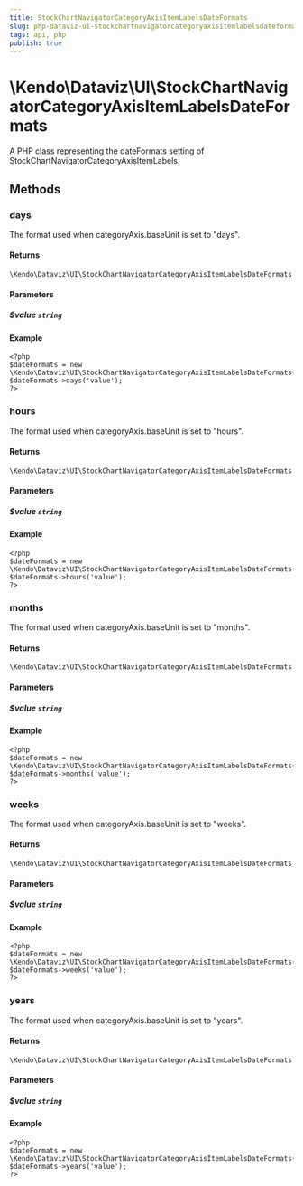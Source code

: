 ```yaml
---
title: StockChartNavigatorCategoryAxisItemLabelsDateFormats
slug: php-dataviz-ui-stockchartnavigatorcategoryaxisitemlabelsdateformats
tags: api, php
publish: true
---
```


# \Kendo\Dataviz\UI\StockChartNavigatorCategoryAxisItemLabelsDateFormats

A PHP class representing the dateFormats setting of StockChartNavigatorCategoryAxisItemLabels.


## Methods

### days
The format used when categoryAxis.baseUnit is set to "days".

#### Returns
`\Kendo\Dataviz\UI\StockChartNavigatorCategoryAxisItemLabelsDateFormats`

#### Parameters

##### $value `string`



#### Example 
    <?php
    $dateFormats = new \Kendo\Dataviz\UI\StockChartNavigatorCategoryAxisItemLabelsDateFormats();
    $dateFormats->days('value');
    ?>

### hours
The format used when categoryAxis.baseUnit is set to "hours".

#### Returns
`\Kendo\Dataviz\UI\StockChartNavigatorCategoryAxisItemLabelsDateFormats`

#### Parameters

##### $value `string`



#### Example 
    <?php
    $dateFormats = new \Kendo\Dataviz\UI\StockChartNavigatorCategoryAxisItemLabelsDateFormats();
    $dateFormats->hours('value');
    ?>

### months
The format used when categoryAxis.baseUnit is set to "months".

#### Returns
`\Kendo\Dataviz\UI\StockChartNavigatorCategoryAxisItemLabelsDateFormats`

#### Parameters

##### $value `string`



#### Example 
    <?php
    $dateFormats = new \Kendo\Dataviz\UI\StockChartNavigatorCategoryAxisItemLabelsDateFormats();
    $dateFormats->months('value');
    ?>

### weeks
The format used when categoryAxis.baseUnit is set to "weeks".

#### Returns
`\Kendo\Dataviz\UI\StockChartNavigatorCategoryAxisItemLabelsDateFormats`

#### Parameters

##### $value `string`



#### Example 
    <?php
    $dateFormats = new \Kendo\Dataviz\UI\StockChartNavigatorCategoryAxisItemLabelsDateFormats();
    $dateFormats->weeks('value');
    ?>

### years
The format used when categoryAxis.baseUnit is set to "years".

#### Returns
`\Kendo\Dataviz\UI\StockChartNavigatorCategoryAxisItemLabelsDateFormats`

#### Parameters

##### $value `string`



#### Example 
    <?php
    $dateFormats = new \Kendo\Dataviz\UI\StockChartNavigatorCategoryAxisItemLabelsDateFormats();
    $dateFormats->years('value');
    ?>

 
